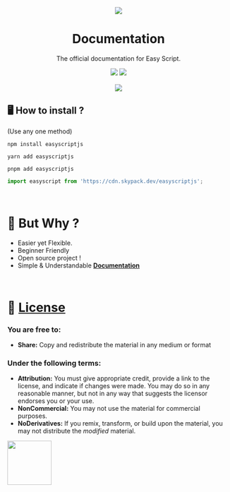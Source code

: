 <p align="center">
  <img src="https://images.easyscript.dev/banner.png">
</p>

<h1 align="center">Documentation</h1>
<p align="center">The official documentation for Easy Script.</p>

<p align="center">
<a class="shield" href="https://www.npmjs.com/package/easyscriptjs"><img src="https://img.shields.io/npm/v/easyscriptjs.svg?style=for-the-badge" /></a> 
 <a class="shield" href="https://www.npmjs.com/package/easyscriptjs"><img src="https://img.shields.io/npm/dt/easyscriptjs?style=for-the-badge" /></a>
   <br></br>
   <a class="shield" href="https://docs.easyscript.dev"><img src="https://img.shields.io/badge/Easy--Script-Documentation-075FFF?style=for-the-badge"/></a>  
</p>



## 🖥️ <b>How to install ?</b>

(Use any one method)

```
npm install easyscriptjs
```

```
yarn add easyscriptjs
```

```
pnpm add easyscriptjs
```

```ts
import easyscript from 'https://cdn.skypack.dev/easyscriptjs';
```

<br>

# 🤔 But Why ?

- Easier yet Flexible.
- Beginner Friendly
- Open source project !
- Simple & Understandable **[Documentation](https://docs.easyscript.dev)**

<br>

# 📄 [License](https://creativecommons.org/licenses/by-nc-nd/4.0/)

### You are free to:

- **Share:** Copy and redistribute the material in any medium or format

### Under the following terms:

- **Attribution:** You must give appropriate credit, provide a link to the license, and indicate if changes were made. You may do so in any reasonable manner, but not in any way that suggests the licensor endorses you or your use.
- **NonCommercial:** You may not use the material for commercial purposes.
- **NoDerivatives:** If you remix, transform, or build upon the material, you may not distribute the _modified_ material.

<img style="margin-bottom:-6px; width: 100px" src="https://mirrors.creativecommons.org/presskit/logos/cc.logo.large.png">
